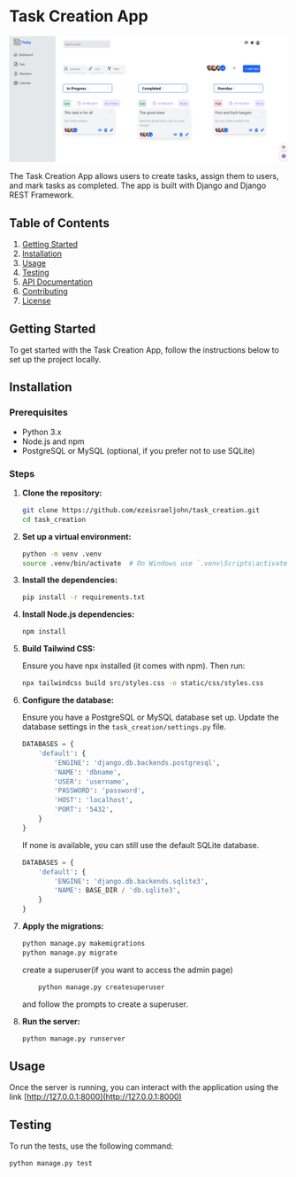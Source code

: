 # Task Creation App

![Task Creation](task_creation.png)

The Task Creation App allows users to create tasks, assign them to users, and mark tasks as completed. The app is built with Django and Django REST Framework.

## Table of Contents

1. [Getting Started](#getting-started)
2. [Installation](#installation)
3. [Usage](#usage)
4. [Testing](#testing)
5. [API Documentation](#api-documentation)
6. [Contributing](#contributing)
7. [License](#license)

## Getting Started

To get started with the Task Creation App, follow the instructions below to set up the project locally.

## Installation

### Prerequisites

- Python 3.x
- Node.js and npm
- PostgreSQL or MySQL (optional, if you prefer not to use SQLite)

### Steps

1. **Clone the repository:**

    ```bash
    git clone https://github.com/ezeisraeljohn/task_creation.git
    cd task_creation
    ```

2. **Set up a virtual environment:**

    ```bash
    python -m venv .venv
    source .venv/bin/activate  # On Windows use `.venv\Scripts\activate`
    ```

3. **Install the dependencies:**

    ```bash
    pip install -r requirements.txt
    ```

4. **Install Node.js dependencies:**

    ```bash
    npm install
    ```

5. **Build Tailwind CSS:**

    Ensure you have npx installed (it comes with npm). Then run:

    ```bash
    npx tailwindcss build src/styles.css -o static/css/styles.css
    ```

6. **Configure the database:**

    Ensure you have a PostgreSQL or MySQL database set up. Update the database settings in the `task_creation/settings.py` file.

    ```python
    DATABASES = {
        'default': {
            'ENGINE': 'django.db.backends.postgresql',
            'NAME': 'dbname',
            'USER': 'username',
            'PASSWORD': 'password',
            'HOST': 'localhost',
            'PORT': '5432',
        }
    }
    ```

    If none is available, you can still use the default SQLite database.

    ```python
    DATABASES = {
        'default': {
            'ENGINE': 'django.db.backends.sqlite3',
            'NAME': BASE_DIR / 'db.sqlite3',
        }
    }
    ```

7. **Apply the migrations:**

    ```bash
    python manage.py makemigrations
    python manage.py migrate
    ```

    create a superuser(if you want to access the admin page)
    ```bash
        python manage.py createsuperuser
    ```
    and follow the prompts to create a superuser.

8. **Run the server:**

    ```bash
    python manage.py runserver
    ```

## Usage

Once the server is running, you can interact with the application using the link [http://127.0.0.1:8000](http://127.0.0.1:8000)

## Testing

To run the tests, use the following command:

```bash
python manage.py test
